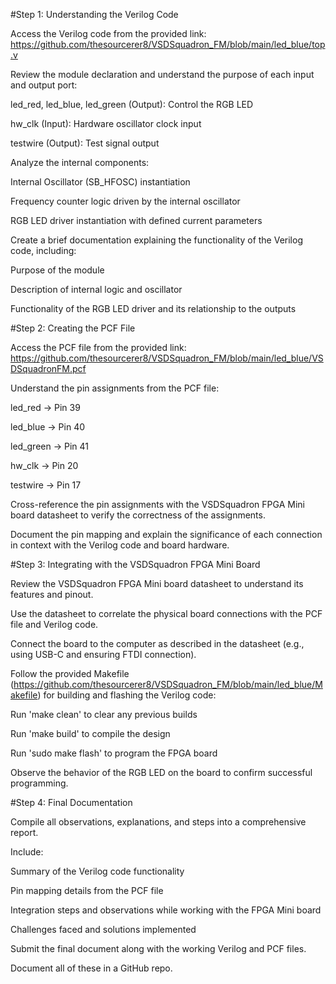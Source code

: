 #Step 1: Understanding the Verilog Code

Access the Verilog code from the provided link: https://github.com/thesourcerer8/VSDSquadron_FM/blob/main/led_blue/top.v

Review the module declaration and understand the purpose of each input and output port:

led_red, led_blue, led_green (Output): Control the RGB LED

hw_clk (Input): Hardware oscillator clock input

testwire (Output): Test signal output

Analyze the internal components:

Internal Oscillator (SB_HFOSC) instantiation

Frequency counter logic driven by the internal oscillator

RGB LED driver instantiation with defined current parameters

Create a brief documentation explaining the functionality of the Verilog code, including:

Purpose of the module

Description of internal logic and oscillator

Functionality of the RGB LED driver and its relationship to the outputs

#Step 2: Creating the PCF File

Access the PCF file from the provided link: https://github.com/thesourcerer8/VSDSquadron_FM/blob/main/led_blue/VSDSquadronFM.pcf

Understand the pin assignments from the PCF file:

led_red -> Pin 39

led_blue -> Pin 40

led_green -> Pin 41

hw_clk -> Pin 20

testwire -> Pin 17

Cross-reference the pin assignments with the VSDSquadron FPGA Mini board datasheet to verify the correctness of the assignments.

Document the pin mapping and explain the significance of each connection in context with the Verilog code and board hardware.

#Step 3: Integrating with the VSDSquadron FPGA Mini Board

Review the VSDSquadron FPGA Mini board datasheet to understand its features and pinout.

Use the datasheet to correlate the physical board connections with the PCF file and Verilog code.

Connect the board to the computer as described in the datasheet (e.g., using USB-C and ensuring FTDI connection).

Follow the provided Makefile (https://github.com/thesourcerer8/VSDSquadron_FM/blob/main/led_blue/Makefile) for building and flashing the Verilog code:

Run 'make clean' to clear any previous builds

Run 'make build' to compile the design

Run 'sudo make flash' to program the FPGA board

Observe the behavior of the RGB LED on the board to confirm successful programming.

#Step 4: Final Documentation

Compile all observations, explanations, and steps into a comprehensive report.

Include:

Summary of the Verilog code functionality

Pin mapping details from the PCF file

Integration steps and observations while working with the FPGA Mini board

Challenges faced and solutions implemented

Submit the final document along with the working Verilog and PCF files.

Document all of these in a GitHub repo.
